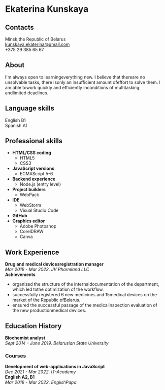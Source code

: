 # **Ekaterina Kunskaya**

## **Contacts**  
Minsk,the Republic of Belarus  
kunskaya.ekaterina@gmail.com  
+375 29 385 65 67  

## **About**  
I'm always open to learningeverything new. I believe that thereare no unsolvable tasks, there isonly 
an insufficient amount ofeffort to solve them. I am able towork quickly and efficiently inconditions 
of multitasking andlimited deadlines.

## **Language skills**  
English B1  
Spanish A1  

## **Professional skills**
* **HTML/CSS coding**
  + HTML5
  + CSS3
* **JavaScript versions**
  + ECMAScript 5-6
* **Backend experience**
  + Node.js (entry level)
* **Project builders**
  + WebPack
* **IDE**
  + WebStorm
  + Visual Studio Code
* **GitHub**
* **Graphics editor**
  + Adobe Photoshop
  + CorelDRAW
  + Canva
  
## **Work Experience**  
**Drug and medical devicesregistration manager**  
*Mar 2019 - Mar 2022. JV Pharmland LLC*  
**Achievements**  
* organized the structure of the internaldocumentation of the department, which led tothe optimization of the workflow.  
* successfully registered 6 new medicines and 15medical devices on the market of the Republic ofBelarus.  
* ensured the successful passage of the medicalinspection evaluation of the new productionmedical devices.  

## **Education History**  
**Biochemist analyst**  
*Sept 2014 - June 2019. Belarusian State University*  
### **Courses**  
**Development of web-applications in JavaScript**  
*Dec 2021 - Mar 2022. IT-Academy*  
**English A2, B1**  
*Mar 2019 - Mar 2022. EnglishPapa*  
